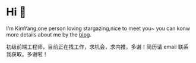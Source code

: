 # Hi  👋

I‘m KimYang,one person loving stargazing,nice to meet you~ you can konw more details about me by the [blog](https://www.kimyang.cn/).

初级前端工程师，目前正在找工作，求机会，求内推，多谢！简历请 email 联系我获取。多谢啦！
